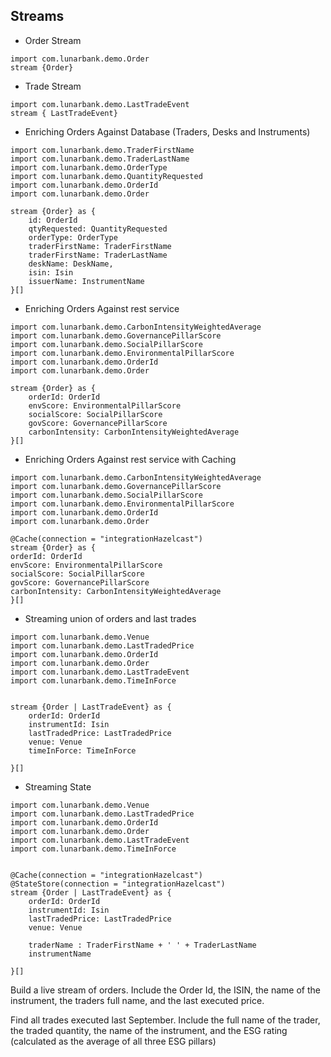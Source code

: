 ## Streams

* Order Stream

```orbital_query
import com.lunarbank.demo.Order
stream {Order}
```

* Trade Stream

```orbital_query
import com.lunarbank.demo.LastTradeEvent
stream { LastTradeEvent}
```

* Enriching Orders Against Database (Traders, Desks and Instruments)


```orbital_query
import com.lunarbank.demo.TraderFirstName
import com.lunarbank.demo.TraderLastName
import com.lunarbank.demo.OrderType
import com.lunarbank.demo.QuantityRequested
import com.lunarbank.demo.OrderId
import com.lunarbank.demo.Order

stream {Order} as {
    id: OrderId
    qtyRequested: QuantityRequested
    orderType: OrderType
    traderFirstName: TraderFirstName
    traderFirstName: TraderLastName
    deskName: DeskName,
    isin: Isin
    issuerName: InstrumentName
}[]
```

* Enriching Orders Against rest service

```orbital_query
import com.lunarbank.demo.CarbonIntensityWeightedAverage
import com.lunarbank.demo.GovernancePillarScore
import com.lunarbank.demo.SocialPillarScore
import com.lunarbank.demo.EnvironmentalPillarScore
import com.lunarbank.demo.OrderId
import com.lunarbank.demo.Order

stream {Order} as {
    orderId: OrderId
    envScore: EnvironmentalPillarScore
    socialScore: SocialPillarScore
    govScore: GovernancePillarScore
    carbonIntensity: CarbonIntensityWeightedAverage
}[]
```

* Enriching Orders Against rest service with Caching

```orbital_query
import com.lunarbank.demo.CarbonIntensityWeightedAverage
import com.lunarbank.demo.GovernancePillarScore
import com.lunarbank.demo.SocialPillarScore
import com.lunarbank.demo.EnvironmentalPillarScore
import com.lunarbank.demo.OrderId
import com.lunarbank.demo.Order

@Cache(connection = "integrationHazelcast")
stream {Order} as {
orderId: OrderId
envScore: EnvironmentalPillarScore
socialScore: SocialPillarScore
govScore: GovernancePillarScore
carbonIntensity: CarbonIntensityWeightedAverage
}[]
```

* Streaming union of orders and last trades

```orbital_query
import com.lunarbank.demo.Venue
import com.lunarbank.demo.LastTradedPrice
import com.lunarbank.demo.OrderId
import com.lunarbank.demo.Order
import com.lunarbank.demo.LastTradeEvent
import com.lunarbank.demo.TimeInForce


stream {Order | LastTradeEvent} as {
    orderId: OrderId
    instrumentId: Isin
    lastTradedPrice: LastTradedPrice
    venue: Venue
    timeInForce: TimeInForce

}[]
```

* Streaming State

```orbital_query
import com.lunarbank.demo.Venue
import com.lunarbank.demo.LastTradedPrice
import com.lunarbank.demo.OrderId
import com.lunarbank.demo.Order
import com.lunarbank.demo.LastTradeEvent
import com.lunarbank.demo.TimeInForce


@Cache(connection = "integrationHazelcast")
@StateStore(connection = "integrationHazelcast")
stream {Order | LastTradeEvent} as {
    orderId: OrderId
    instrumentId: Isin
    lastTradedPrice: LastTradedPrice
    venue: Venue
    
    traderName : TraderFirstName + ' ' + TraderLastName
    instrumentName

}[]
```


Build a live stream of orders. Include the Order Id, the ISIN, the name of the instrument, the traders full name, and the last executed price.



Find all trades executed last September. Include the full name of the trader, the traded quantity, the name of the instrument, and the ESG rating (calculated as the average of all three ESG pillars)

